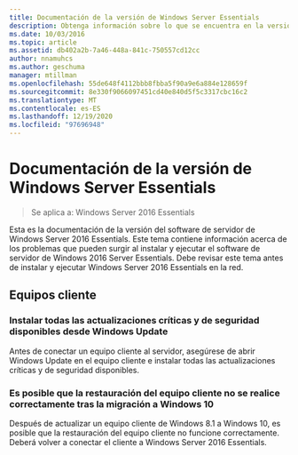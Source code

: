 ```yaml
---
title: Documentación de la versión de Windows Server Essentials
description: Obtenga información sobre lo que se encuentra en la versión de Windows Server 2016 Essentials.
ms.date: 10/03/2016
ms.topic: article
ms.assetid: db402a2b-7a46-448a-841c-750557cd12cc
author: nnamuhcs
ms.author: geschuma
manager: mtillman
ms.openlocfilehash: 55de648f4112bbb8fbba5f90a9e6a884e128659f
ms.sourcegitcommit: 8e330f9066097451cd40e840d5f5c3317cbc16c2
ms.translationtype: MT
ms.contentlocale: es-ES
ms.lasthandoff: 12/19/2020
ms.locfileid: "97696948"
---
```

# <a name="release-documentation-for-windows-server-essentials"></a>Documentación de la versión de Windows Server Essentials

>Se aplica a: Windows Server 2016 Essentials

Esta es la documentación de la versión del software de servidor de Windows Server 2016 Essentials. Este tema contiene información acerca de los problemas que pueden surgir al instalar y ejecutar el software de servidor de Windows 2016 Server Essentials. Debe revisar este tema antes de instalar y ejecutar Windows Server 2016 Essentials en la red.

## <a name="client-computers"></a>Equipos cliente

### <a name="install-all-available-critical-and-security-updates-from-windows-update"></a>Instalar todas las actualizaciones críticas y de seguridad disponibles desde Windows Update

Antes de conectar un equipo cliente al servidor, asegúrese de abrir Windows Update en el equipo cliente e instalar todas las actualizaciones críticas y de seguridad disponibles.

### <a name="client-computer-restore-may-not-succeed-after-migration-to-windows-10"></a>Es posible que la restauración del equipo cliente no se realice correctamente tras la migración a Windows 10
 Después de actualizar un equipo cliente de Windows 8.1 a Windows 10, es posible que la restauración del equipo cliente no funcione correctamente. Deberá volver a conectar el cliente a Windows Server 2016 Essentials.
